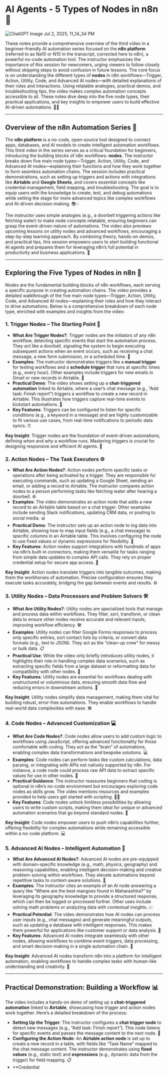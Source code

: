 # AI Agents - 5 Types of Nodes in n8n 🤖

![ChatGPT Image Jul 2, 2025, 11_14_34 PM](https://github.com/user-attachments/assets/887952fa-7314-47a9-a27a-15536317387f)

These notes provide a comprehensive overview of the third video in a beginner-friendly AI automation series focused on the **n8n platform** (referred to as Na10 or N10 in the transcript, corrected here to n8n), a powerful no-code automation tool. The instructor emphasizes the importance of this session for newcomers, urging viewers to follow closely without skipping steps to avoid confusion in future lessons. The core focus is on understanding the different types of **nodes** in n8n workflows—Trigger, Action, Utility, Code, and Advanced AI nodes—with detailed explanations of their roles and interactions. Using relatable analogies, practical demos, and troubleshooting tips, the video makes complex automation concepts accessible to all. These notes dive deep into the five node types, their practical applications, and key insights to empower users to build effective AI-driven automations. 🚀🔧

---

## Overview of the n8n Automation Series 🌟

The **n8n platform** is a no-code, open-source tool designed to connect apps, databases, and AI models to create intelligent automation workflows. This third video in the series serves as a critical foundation for beginners, introducing the building blocks of n8n workflows: **nodes**. The instructor breaks down five main node types—Trigger, Action, Utility, Code, and Advanced AI nodes—explaining their functions and how they work together to form seamless automation chains. The session includes practical demonstrations, such as setting up triggers and actions with integrations like **Airtable** and **Google Sheets**, and covers essential concepts like credential management, field mapping, and troubleshooting. The goal is to equip users with the knowledge to create, test, and debug automations while setting the stage for more advanced topics like complex workflows and AI-driven decision-making. 📚💡

The instructor uses simple analogies (e.g., a doorbell triggering actions like fetching water) to make node concepts relatable, ensuring beginners can grasp the event-driven nature of automations. The video also previews upcoming lessons on utility nodes and advanced workflows, encouraging a step-by-step learning approach. By combining theory, hands-on demos, and practical tips, this session empowers users to start building functional AI agents and prepares them for leveraging n8n’s full potential in productivity and business applications. 🎯

---

## Exploring the Five Types of Nodes in n8n 🧩

Nodes are the fundamental building blocks of n8n workflows, each serving a specific purpose in creating automation chains. The video provides a detailed walkthrough of the five main node types—Trigger, Action, Utility, Code, and Advanced AI nodes—explaining their roles and how they interact to drive automations. Below is a comprehensive breakdown of each node type, enriched with examples and insights from the video:

### 1. Trigger Nodes – The Starting Point 🔔
- **What Are Trigger Nodes?**: Trigger nodes are the initiators of any n8n workflow, detecting specific events that start the automation process. They act like a doorbell, signaling the system to begin executing subsequent actions when an event occurs, such as receiving a chat message, a new form submission, or a scheduled time. 🔔
- **Examples**: The instructor demonstrates triggers like a **manual trigger** for testing workflows and a **schedule trigger** that runs at specific times (e.g., every hour). Other examples include triggers for new emails in Gmail or new records in Airtable. 📧
- **Practical Demo**: The video shows setting up a **chat-triggered automation** linked to Airtable, where a user’s chat message (e.g., “Add task: Finish report”) triggers a workflow to create a new record in Airtable. This illustrates how triggers capture real-time events to kickstart automations. 💬
- **Key Features**: Triggers can be configured to listen for specific conditions (e.g., a keyword in a message) and are highly customizable to fit various use cases, from real-time notifications to periodic data syncs. ⏰

**Key Insight**: Trigger nodes are the foundation of event-driven automations, defining *when* and *why* a workflow runs. Mastering triggers is crucial for designing responsive and efficient AI agents. 🔔

### 2. Action Nodes – The Task Executors ⚙️
- **What Are Action Nodes?**: Action nodes perform specific tasks or operations after being activated by a trigger. They are responsible for executing commands, such as updating a Google Sheet, sending an email, or adding a record to Airtable. The instructor compares action nodes to a person performing tasks like fetching water after hearing a doorbell. ⚙️
- **Examples**: The video demonstrates an action node that adds a new record to an Airtable table based on a chat trigger. Other examples include sending Slack notifications, updating CRM data, or posting to social media. 📊
- **Practical Demo**: The instructor sets up an action node to log data into Airtable, showing how to map input fields (e.g., a chat message) to specific columns in an Airtable table. This involves configuring the node to use fixed values or dynamic expressions for flexibility. 🧩
- **Key Features**: Action nodes support integrations with hundreds of apps via n8n’s built-in connectors, making them versatile for tasks ranging from simple data updates to complex API calls. They rely on proper credential setup for secure app access. 🔑

**Key Insight**: Action nodes translate triggers into tangible outcomes, making them the workhorses of automation. Precise configuration ensures they execute tasks accurately, bridging the gap between events and results. ⚙️

### 3. Utility Nodes – Data Processors and Problem Solvers 🛠️
- **What Are Utility Nodes?**: Utility nodes are specialized tools that manage and process data within workflows. They filter, sort, transform, or clean data to ensure other nodes receive accurate and relevant inputs, improving workflow efficiency. 🛠️
- **Examples**: Utility nodes can filter Google Forms responses to process only specific entries, sort contact lists by criteria, or convert data formats (e.g., text to JSON). They act as the “clean-up crew” for messy or bulk data. 📋
- **Practical Use**: While the video only briefly introduces utility nodes, it highlights their role in handling complex data scenarios, such as extracting specific fields from a large dataset or reformatting data for compatibility with other nodes. 🔄
- **Key Features**: Utility nodes are essential for workflows dealing with unstructured or voluminous data, ensuring smooth data flow and reducing errors in downstream actions. 📂

**Key Insight**: Utility nodes simplify data management, making them vital for building robust, error-free automations. They enable workflows to handle real-world data complexities with ease. 🛠️

### 4. Code Nodes – Advanced Customization 💻
- **What Are Code Nodes?**: Code nodes allow users to add custom logic to workflows using JavaScript, offering advanced functionality for those comfortable with coding. They act as the “brain” of automations, enabling complex data transformations and bespoke solutions. 💻
- **Examples**: Code nodes can perform tasks like custom calculations, data parsing, or integrating with APIs not natively supported by n8n. For instance, a code node could process raw API data to extract specific values for use in other nodes. 📜
- **Practical Guidance**: The instructor reassures beginners that coding is optional in n8n’s no-code environment but encourages exploring code nodes as skills grow. The video mentions resources and examples provided to help users get started with scripting. 🧑‍💻
- **Key Features**: Code nodes unlock limitless possibilities by allowing users to write custom scripts, making them ideal for unique or advanced automation scenarios that go beyond standard nodes. 🔧

**Key Insight**: Code nodes empower users to push n8n’s capabilities further, offering flexibility for complex automations while remaining accessible within a no-code platform. 💻

### 5. Advanced AI Nodes – Intelligent Automation 🧠
- **What Are Advanced AI Nodes?**: Advanced AI nodes are pre-equipped with domain-specific knowledge (e.g., math, physics, geography) and reasoning capabilities, enabling intelligent decision-making and creative problem-solving within workflows. They elevate automations beyond repetitive tasks to context-aware solutions. 🧠
- **Examples**: The instructor cites an example of an AI node answering a query like “Where are the best mangoes found in Maharashtra?” by leveraging its geography knowledge to provide a structured response, which can then be logged or processed further. Other uses include solving math problems or analyzing data with contextual insights. 📈
- **Practical Potential**: The video demonstrates how AI nodes can process user inputs (e.g., chat messages) and generate meaningful outputs, such as updating a database with intelligent responses. This makes them powerful for applications like customer support or data analysis. 🤖
- **Key Features**: Advanced AI nodes integrate seamlessly with other nodes, allowing workflows to combine event triggers, data processing, and smart decision-making in a single automation chain. 🚀

**Key Insight**: Advanced AI nodes transform n8n into a platform for intelligent automation, enabling workflows to handle complex tasks with human-like understanding and creativity. 🧠

---

## Practical Demonstration: Building a Workflow 📊

The video includes a hands-on demo of setting up a **chat-triggered automation** linked to **Airtable**, showcasing how trigger and action nodes work together. Here’s a detailed breakdown of the process:

- **Setting Up the Trigger**: The instructor configures a **chat trigger node** to detect new messages (e.g., “Add task: Finish report”). This node listens for specific events and passes the message content to the next node. 🔔
- **Configuring the Action Node**: An **Airtable action node** is set up to create a new record in a table, with fields like “Task Name” mapped to the chat message content. The instructor demonstrates using **fixed values** (e.g., static text) and **expressions** (e.g., dynamic data from the trigger) for field mapping. 📋
- **Credential
